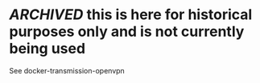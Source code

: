 # *ARCHIVED* this is here for historical purposes only and is not currently being used

See docker-transmission-openvpn
